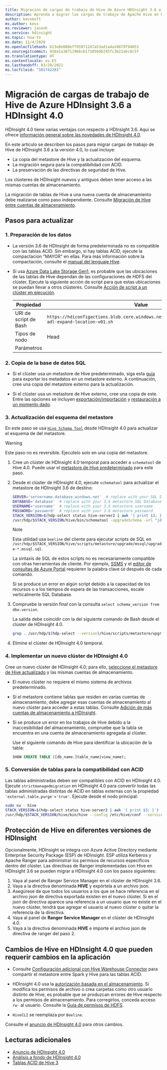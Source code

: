 ```yaml
---
title: Migración de cargas de trabajo de Hive de Azure HDInsight 3.6 a HDInsight 4.0
description: Aprenda a migrar las cargas de trabajo de Apache Hive en HDInsight 3.6 a 4.0 de HDInsight.
author: kevxmsft
ms.author: kevx
ms.reviewer: jasonh
ms.service: hdinsight
ms.topic: how-to
ms.date: 11/4/2020
ms.openlocfilehash: b13e8e088eff95071247a53ad1a4a18879f94053
ms.sourcegitcommit: 910a1a38711966cb171050db245fc3b22abc8c5f
ms.translationtype: HT
ms.contentlocale: es-ES
ms.lasthandoff: 03/20/2021
ms.locfileid: "101742201"
---
```

# <a name="migrate-azure-hdinsight-36-hive-workloads-to-hdinsight-40"></a>Migración de cargas de trabajo de Hive de Azure HDInsight 3.6 a HDInsight 4.0

HDInsight 4.0 tiene varias ventajas con respecto a HDInsight 3.6. Aquí se ofrece [información general sobre las novedades de HDInsight 4.0](../hdinsight-version-release.md).

En este artículo se describen los pasos para migrar cargas de trabajo de Hive de HDInsight 3.6 a la versión 4.0, lo cual incluye:

* La copia del metastore de Hive y la actualización del esquema.
* La migración segura para la compatibilidad con ACID.
* La preservación de las directivas de seguridad de Hive.

Los clústeres de HDInsight nuevos y antiguos deben tener acceso a las mismas cuentas de almacenamiento.

La migración de tablas de Hive a una nueva cuenta de almacenamiento debe realizarse como paso independiente. Consulte [Migración de Hive entre cuentas de almacenamiento](./hive-migration-across-storage-accounts.md).

## <a name="steps-to-upgrade"></a>Pasos para actualizar

### <a name="1-prepare-the-data"></a>1. Preparación de los datos

* La versión 3.6 de HDInsight de forma predeterminada no es compatible con las tablas ACID. Sin embargo, si hay tablas ACID, ejecute la compactación "MAYOR" en ellas. Para más información sobre la compactación, consulte el [manual del lenguaje Hive](https://cwiki.apache.org/confluence/display/Hive/LanguageManual+DDL#LanguageManualDDL-AlterTable/Partition/Compact).

* Si usa [Azure Data Lake Storage Gen1](../overview-data-lake-storage-gen1.md), es probable que las ubicaciones de las tablas de Hive dependan de las configuraciones de HDFS del clúster. Ejecute la siguiente acción de script para que estas ubicaciones se puedan llevar a otros clústeres. Consulte [Acción de script a un clúster en ejecución](../hdinsight-hadoop-customize-cluster-linux.md#script-action-to-a-running-cluster).

    |Propiedad | Value |
    |---|---|
    |URI de script de Bash|`https://hdiconfigactions.blob.core.windows.net/linuxhivemigrationv01/hive-adl-expand-location-v01.sh`|
    |Tipos de nodo|Head|
    |Parámetros||

### <a name="2-copy-the-sql-database"></a>2. Copia de la base de datos SQL

* Si el clúster usa un metastore de Hive predeterminado, siga esta [guía](./hive-default-metastore-export-import.md) para exportar los metadatos en un metastore externo. A continuación, cree una copia del metastore externo para la actualización.

* Si el clúster usa un metastore de Hive externo, cree una copia de este. Entre las opciones se incluyen [exportación/importación](../../azure-sql/database/database-export.md) y [restauración a un momento dado](../../azure-sql/database/recovery-using-backups.md#point-in-time-restore).

### <a name="3-upgrade-the-metastore-schema"></a>3. Actualización del esquema del metastore

En este paso se usa [`Hive Schema Tool`](https://cwiki.apache.org/confluence/display/Hive/Hive+Schema+Tool) desde HDInsight 4.0 para actualizar el esquema de del metastore.

> [!Warning]
> Este paso no es reversible. Ejecútelo solo en una copia del metastore.

1. Cree un clúster de HDInsight 4.0 temporal para acceder a `schematool` de Hive 4.0. Puede usar el [metastore de Hive predeterminado](../hdinsight-use-external-metadata-stores.md#default-metastore) para este paso.

1. Desde el clúster de HDInsight 4.0, ejecute `schematool` para actualizar el metastore de HDInsight 3.6 de destino:

    ```sh
    SERVER='servername.database.windows.net'  # replace with your SQL Server
    DATABASE='database'  # replace with your 3.6 metastore SQL Database
    USERNAME='username'  # replace with your 3.6 metastore username
    PASSWORD='password'  # replace with your 3.6 metastore password
    STACK_VERSION=$(hdp-select status hive-server2 | awk '{ print $3; }')
    /usr/hdp/$STACK_VERSION/hive/bin/schematool -upgradeSchema -url "jdbc:sqlserver://$SERVER;databaseName=$DATABASE;trustServerCertificate=false;encrypt=true;hostNameInCertificate=*.database.windows.net;" -userName "$USERNAME" -passWord "$PASSWORD" -dbType "mssql" --verbose
    ```

    > [!NOTE]
    > Esta utilidad usa `beeline` del cliente para ejecutar scripts de SQL en `/usr/hdp/$STACK_VERSION/hive/scripts/metastore/upgrade/mssql/upgrade-*.mssql.sql`.
    >
    > La sintaxis de SQL de estos scripts no es necesariamente compatible con otras herramientas de cliente. Por ejemplo, [SSMS](https://docs.microsoft.com/sql/ssms/download-sql-server-management-studio-ssms) y el [editor de consultas de Azure Portal](../../azure-sql/database/connect-query-portal.md) requieren la palabra clave `GO` después de cada comando.
    >
    > Si se produce un error en algún script debido a la capacidad de los recursos o a los tiempos de espera de las transacciones, escale verticalmente SQL Database.

1. Compruebe la versión final con la consulta `select schema_version from dbo.version`.

    La salida debe coincidir con la del siguiente comando de Bash desde el clúster de HDInsight 4.0.

    ```bash
    grep . /usr/hdp/$(hdp-select --version)/hive/scripts/metastore/upgrade/mssql/upgrade.order.mssql | tail -n1 | rev | cut -d'-' -f1 | rev
    ```

1. Elimine el clúster de HDInsight 4.0 temporal.

### <a name="4-deploy-a-new-hdinsight-40-cluster"></a>4. Implementar un nuevo clúster de HDInsight 4.0

Cree un nuevo clúster de HDInsight 4.0; para ello, [seleccione el metastore de Hive actualizado](../hdinsight-use-external-metadata-stores.md#select-a-custom-metastore-during-cluster-creation) y las mismas cuentas de almacenamiento.

* El nuevo clúster no requiere el mismo sistema de archivos predeterminado.

* Si el metastore contiene tablas que residen en varias cuentas de almacenamiento, debe agregar esas cuentas de almacenamiento al nuevo clúster para acceder a estas tablas. Consulte [Adición de más cuentas de almacenamiento a HDInsight](../hdinsight-hadoop-add-storage.md).

* Si se produce un error en los trabajos de Hive debido a la inaccesibilidad del almacenamiento, compruebe que la tabla se encuentra en una cuenta de almacenamiento agregada al clúster.

    Use el siguiente comando de Hive para identificar la ubicación de la tabla:

    ```sql
    SHOW CREATE TABLE ([db_name.]table_name|view_name);
    ```

### <a name="5-convert-tables-for-acid-compliance"></a>5. Conversión de tablas para la compatibilidad con ACID

Las tablas administradas deben ser compatibles con ACID en HDInsight 4.0. Ejecute `strictmanagedmigration` en HDInsight 4.0 para convertir todas las tablas administradas distintas de ACID en tablas externas con la propiedad `'external.table.purge'='true'`. Ejecute desde el nodo principal:

```bash
sudo su - hive
STACK_VERSION=$(hdp-select status hive-server2 | awk '{ print $3; }')
/usr/hdp/$STACK_VERSION/hive/bin/hive --config /etc/hive/conf --service strictmanagedmigration --hiveconf hive.strict.managed.tables=true -m automatic --modifyManagedTables
```

## <a name="secure-hive-across-hdinsight-versions"></a>Protección de Hive en diferentes versiones de HDInsight

Opcionalmente, HDInsight se integra con Azure Active Directory mediante Enterprise Security Package (ESP) de HDInsight. ESP utiliza Kerberos y Apache Ranger para administrar los permisos de recursos específicos dentro del clúster. Las directivas de Ranger implementadas con Hive en HDInsight 3.6 se pueden migrar a HDInsight 4.0 con los pasos siguientes:

1. Vaya al panel de Ranger Service Manager en el clúster de HDInsight 3.6.
2. Vaya a la directiva denominada **HIVE** y expórtela a un archivo json.
3. Asegúrese de que todos los usuarios a los que se hace referencia en el archivo json de directiva exportada existen en el nuevo clúster. Si en el json de directiva aparece una referencia a un usuario que no existe en el nuevo clúster, tendrá que agregar el usuario al nuevo clúster o quitar la referencia de la directiva.
4. Vaya al panel de **Ranger Service Manager** en el clúster de HDInsight 4.0.
5. Vaya a la directiva denominada **HIVE** e importe el archivo json de directiva de ranger del paso 2.

## <a name="hive-changes-in-hdinsight-40-that-may-require-application-changes"></a>Cambios de Hive en HDInsight 4.0 que pueden requerir cambios en la aplicación

* Consulte [Configuración adicional con Hive Warehouse Connector](./apache-hive-warehouse-connector.md) para compartir el metastore entre Spark y Hive para las tablas ACID.

* HDInsight 4.0 usa la [autorización basada en el almacenamiento](https://cwiki.apache.org/confluence/display/Hive/Storage+Based+Authorization+in+the+Metastore+Server). Si modifica los permisos de archivo o crea carpetas como otro usuario distinto de Hive, es probable que se produzcan errores de Hive respecto a los permisos de almacenamiento. Para corregirlos, conceda acceso `rw-` al usuario. Consulte la [Guía de permisos de HDFS](https://hadoop.apache.org/docs/r2.7.1/hadoop-project-dist/hadoop-hdfs/HdfsPermissionsGuide.html).

* `HiveCLI` se reemplaza por `Beeline`.

Consulte el [anuncio de HDInsight 4.0](../hdinsight-version-release.md) para otros cambios.

## <a name="further-reading"></a>Lecturas adicionales

* [Anuncio de HDInsight 4.0](../hdinsight-version-release.md)
* [Análisis a fondo de HDInsight 4.0](https://azure.microsoft.com/blog/deep-dive-into-azure-hdinsight-4-0/)
* [Tablas ACID de Hive 3](https://docs.hortonworks.com/HDPDocuments/HDP3/HDP-3.1.0/using-hiveql/content/hive_3_internals.html)
